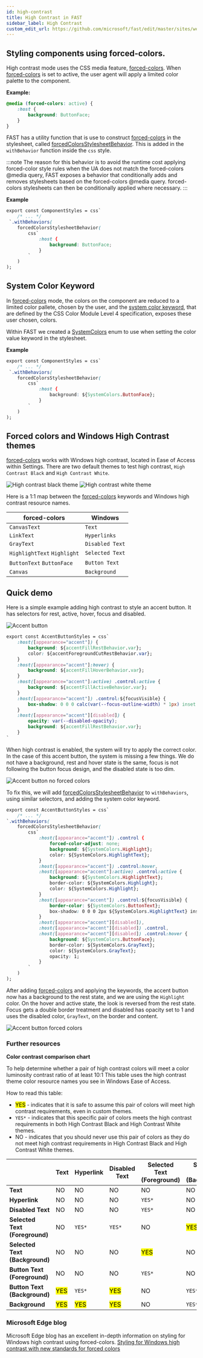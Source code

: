 ```yaml
---
id: high-contrast
title: High Contrast in FAST
sidebar_label: High Contrast
custom_edit_url: https://github.com/microsoft/fast/edit/master/sites/website/src/docs/design-systems/high-contrast.md
---
```


## Styling components using forced-colors.
High contrast mode uses the CSS media feature, [forced-colors](https://developer.mozilla.org/en-US/docs/Web/CSS/@media/forced-colors). When [forced-colors](https://developer.mozilla.org/en-US/docs/Web/CSS/@media/forced-colors) is set to active, the user agent will apply a limited color palette to the component.


**Example:**
```css
@media (forced-colors: active) {
    :host {
        background: ButtonFace;
    }
}
```

FAST has a utility function that is use to construct [forced-colors](https://developer.mozilla.org/en-US/docs/Web/CSS/@media/forced-colors) in the stylesheet, called [forcedColorsStylesheetBehavior](https://github.com/microsoft/fast/blob/master/packages/web-components/fast-foundation/src/utilities/match-media-stylesheet-behavior.ts). This is added in the `withBehavior` function inside the `css` style.

:::note
The reason for this behavior is to avoid the runtime cost applying forced-color style rules when the UA does not match the forced-colors @media query, FAST exposes a behavior that conditionally adds and removes stylesheets based on the forced-colors @media query. forced-colors stylesheets can then be conditionally applied where necessary.
:::

**Example**
```css
export const ComponentStyles = css`
    /* ... */
 `.withBehaviors(
    forcedColorsStylesheetBehavior(
        css`
            :host {
                background: ButtonFace;
            }
        `
    )
);
```

## System Color Keyword
In [forced-colors](https://developer.mozilla.org/en-US/docs/Web/CSS/@media/forced-colors) mode, the colors on the component are reduced to a limited color pallete, chosen by the user, and the [system color keyword](https://developer.mozilla.org/en-US/docs/web/css/color_value#System_Colors), that are defined by the CSS Color Module Level 4 specification, exposes these user chosen, colors.

Within FAST we created a [SystemColors](https://github.com/microsoft/fast/blob/master/packages/utilities/fast-web-utilities/src/system-colors.ts) enum to use when setting the color value keyword in the stylesheet.

**Example**
```css
export const ComponentStyles = css`
    /* ... */
 `.withBehaviors(
    forcedColorsStylesheetBehavior(
        css`
            :host {
                background: ${SystemColors.ButtonFace};
            }
        `
    )
);
```

## Forced colors and Windows High Contrast themes
[forced-colors](https://developer.mozilla.org/en-US/docs/Web/CSS/@media/forced-colors) works with Windows high contrast, located in Ease of Access within Settings. There are two default themes to test high contrast, `High Contrast Black` and `High Contrast White`.

![High contrast black theme](https://res.cloudinary.com/dm4izfqmy/image/upload/v1607550781/highContrast_examples/hc-document/hc-black_kkp16d.png)
![High contrast white theme](https://res.cloudinary.com/dm4izfqmy/image/upload/v1607550781/highContrast_examples/hc-document/hc-white_fnktij.png)


Here is a 1:1 map between the [forced-colors](https://developer.mozilla.org/en-US/docs/Web/CSS/@media/forced-colors) keywords and Windows high contrast resource names.

| forced-colors               | Windows         |
|-----------------------------|-----------------|
| `CanvasText`                | `Text`          |
| `LinkText`                  | `Hyperlinks`    |
| `GrayText`                  | `Disabled Text` |
| `HighlightText` `Highlight` | `Selected Text` |
| `ButtonText` `ButtonFace`   | `Button Text`   |
| `Canvas`                    | `Background`    |

## Quick demo

Here is a simple example adding high contrast to style an accent button. It has selectors for rest, active, hover, focus and disabled.

![Accent button](https://res.cloudinary.com/dm4izfqmy/image/upload/v1607550781/highContrast_examples/hc-document/acccent_vmbajs.png)

```css
export const AccentButtonStyles = css`
    :host([appearance="accent"]) {
        background: ${accentFillRestBehavior.var};
        color: ${accentForegroundCutRestBehavior.var};
    }
    :host([appearance="accent"]:hover) {
        background: ${accentFillHoverBehavior.var};
    }
    :host([appearance="accent"]:active) .control:active {
        background: ${accentFillActiveBehavior.var};
    }
    :host([appearance="accent"]) .control:${focusVisible} {
        box-shadow: 0 0 0 calc(var(--focus-outline-width) * 1px) inset ${neutralFocusInnerAccentBehavior.var};
    }
    :host([appearance="accent"][disabled]) {
        opacity: var(--disabled-opacity);
        background: ${accentFillRestBehavior.var};
    }
`
```

When high contrast is enabled, the system will try to apply the correct color. In the case of this accent button, the system is missing a few things. We do not have a background, rest and hover state is the same, focus is not following the button focus design, and the disabled state is too dim.

![Accent button no forced colors](https://res.cloudinary.com/dm4izfqmy/image/upload/v1607550781/highContrast_examples/hc-document/acccent-no-forced-colors_h0peqd.png)

To fix this, we will add [forcedColorsStylesheetBehavior](https://github.com/microsoft/fast/blob/master/packages/web-components/fast-foundation/src/utilities/match-media-stylesheet-behavior.ts) to `withBehaviors`, using similar selectors, and adding the system color keyword.

```css
export const AccentButtonStyles = css`
    /* ... */
`.withBehaviors(
    forcedColorsStylesheetBehavior(
        css`
            :host([appearance="accent"]) .control {
                forced-color-adjust: none;
                background: ${SystemColors.Highlight};
                color: ${SystemColors.HighlightText};
            }
            :host([appearance="accent"]) .control:hover,
            :host([appearance="accent"]:active) .control:active {
                background: ${SystemColors.HighlightText};
                border-color: ${SystemColors.Highlight};
                color: ${SystemColors.Highlight};
            }
            :host([appearance="accent"]) .control:${focusVisible} {
                border-color: ${SystemColors.ButtonText};
                box-shadow: 0 0 0 2px ${SystemColors.HighlightText} inset;
            }
            :host([appearance="accent"][disabled]),
            :host([appearance="accent"][disabled]) .control,
            :host([appearance="accent"][disabled]) .control:hover {
                background: ${SystemColors.ButtonFace};
                border-color: ${SystemColors.GrayText};
                color: ${SystemColors.GrayText};
                opacity: 1;
            }
        `
    )
);
```

After adding [forced-colors](https://developer.mozilla.org/en-US/docs/Web/CSS/@media/forced-colors) and applying the keywords, the accent button now has a background to the rest state, and we are using the `Highlight` color. On the hover and active state, the look is reversed from the rest state. Focus gets a double border treatment and disabled has opacity set to 1 and uses the disabled color, `GrayText`, on the border and content.

![Accent button forced colors](https://res.cloudinary.com/dm4izfqmy/image/upload/v1607550781/highContrast_examples/hc-document/acccent-with-forced-colors_v76kif.png)

### Further resources

**Color contrast comparison chart**

To help determine whether a pair of high contrast colors will meet a color luminosity contrast ratio of at least 10:1
This table uses the high contrast theme color resource names you see in Windows Ease of Access.

How to read this table:
- <mark>YES</mark> - indicates that it is safe to assume this pair of colors will meet high contrast requirements, even in custom themes.
- `YES*` - indicates that this specific pair of colors meets the high contrast requirements in both High Contrast Black and High Contrast White themes.
- NO - indicates that you should never use this pair of colors as they do not meet high contrast requirements in High Contrast Black and High Contrast White themes.

|                                 | Text             | Hyperlink        | Disabled Text    | Selected Text (Foreground) | Selected Text (Background) | Button Text (Foreground) | Button Text (Background) | Background       |
|---------------------------------|------------------|------------------|------------------|----------------------------|----------------------------|--------------------------|--------------------------|------------------|
| **Text**                        | NO               | NO               | NO               | NO                         | NO                         | NO                       | <mark>YES</mark>         | <mark>YES</mark> |
| **Hyperlink**                   | NO               | NO               | NO               | `YES*`                     | NO                         | NO                       | `YES*`                   | <mark>YES</mark> |
| **Disabled Text**               | NO               | NO               | NO               | `YES*`                     | NO                         | NO                       | <mark>YES</mark>         | <mark>YES</mark> |
| **Selected Text (Foreground)**  | NO               | `YES*`           | `YES*  `         | NO                         | <mark>YES</mark>           | `YES*`                   | NO                       | NO               |
| **Selected Text (Background)**  | NO               | NO               | NO               | <mark>YES</mark>           | NO                         | NO                       | `YES*`                   | `YES*`           |
| **Button Text (Foreground)**    | NO               | NO               | NO               | `YES*`                     | NO                         | NO                       | <mark>YES</mark>         | <mark>YES</mark> |
| **Button Text (Background)**    | <mark>YES</mark> | `YES*`           | <mark>YES</mark> | NO                         | `YES*`                     | <mark>YES</mark>         | NO                       | NO               |
| **Background**                  | <mark>YES</mark> | <mark>YES</mark> | <mark>YES</mark> | NO                         | `YES*`                     | <mark>YES</mark>         | NO                       | NO               |



### Microsoft Edge blog

Microsoft Edge blog has an excellent in-depth information on styling for Windows high contrast using forced-colors.
[Styling for Windows high contrast with new standards for forced colors](https://blogs.windows.com/msedgedev/2020/09/17/styling-for-windows-high-contrast-with-new-standards-for-forced-colors/)